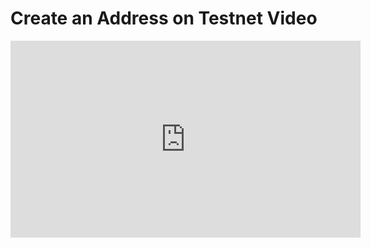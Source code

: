 # Create an Address on Testnet Video

<iframe width="560" height="315" src="https://www.youtube-nocookie.com/embed/8PqRFinCH8A?rel=0" frameborder="0" allow="autoplay; encrypted-media" allowfullscreen></iframe>
